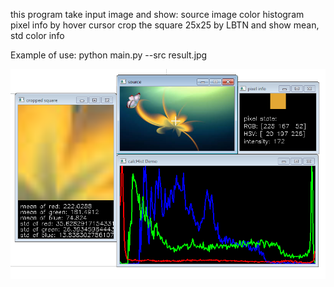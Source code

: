 this program take input image and show:
source image
color histogram
pixel info by hover cursor
crop the square 25x25 by LBTN and show mean, std color info

Example of use: python main.py --src result.jpg

![Alt text](result.jpg?raw=true "Optional Title")

